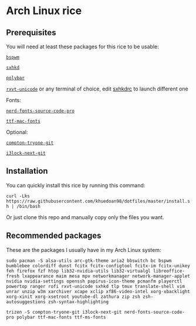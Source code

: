 # Arch Linux rice

## Prerequisites

You will need at least these packages for this rice to be usable:

[`bspwm`](https://www.archlinux.org/packages/community/x86_64/bspwm/)

[`sxhkd`](https://www.archlinux.org/packages/community/x86_64/sxhkd/)

[`polybar`](https://aur.archlinux.org/packages/polybar/)

[`rxvt-unicode`](https://www.archlinux.org/packages/community/x86_64/rxvt-unicode/) or any terminal of choice, edit [sxhkdrc](.config/sxhkd/sxhkdrc) to launch different one

Fonts:

[`nerd-fonts-source-code-pro`](https://aur.archlinux.org/packages/nerd-fonts-source-code-pro/)

[`ttf-mac-fonts`](https://aur.archlinux.org/packages/ttf-mac-fonts/)

Optional:

[`compton-tryone-git`](https://aur.archlinux.org/packages/compton-tryone-git/)

[`i3lock-next-git`](https://aur.archlinux.org/packages/i3lock-next-git/)

## Installation

You can quickly install this rice by running this command:

`curl -Lks https://raw.githubusercontent.com/khuedoan98/dotfiles/master/install.sh | /bin/bash`

Or just clone this repo and manually copy only the files you want.

## Recommended packages

These are the packages I usually have in my Arch Linux system:

`sudo pacman -S alsa-utils arc-gtk-theme aria2 bbswitch bc bspwm bumblebee colordiff dunst fcitx fcitx-configtool fcitx-im fcitx-unikey feh firefox fzf htop lib32-nvidia-utils lib32-virtualgl libreoffice-fresh lxappearance maim mesa mpv networkmanager network-manager-applet nvidia nvidia-settings openssh papirus-icon-theme pcmanfm playerctl powertop ranger rofi rxvt-unicode sxhkd tlp tmux translate-shell vim unrar unzip w3m xarchiver xcape xclip xf86-video-intel xorg-xbacklight xorg-xinit xorg-xsetroot youtube-dl zathura zip zsh zsh-autosuggestions zsh-syntax-highlighting`

`trizen -S compton-tryone-git i3lock-next-git nerd-fonts-source-code-pro polybar ttf-mac-fonts ttf-ms-fonts`
